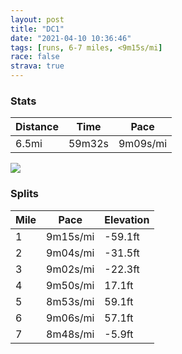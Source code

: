 ```yaml
---
layout: post
title: "DC1"
date: "2021-04-10 10:36:46"
tags: [runs, 6-7 miles, <9m15s/mi]
race: false
strava: true
---
```


### Stats

| Distance | Time | Pace |
|----------|------|------|
|6.5mi|59m32s|9m09s/mi|

<img src='https://maps.googleapis.com/maps/api/staticmap?maptype=roadmap&path=enc:agplFbffuMbADZGDMBWFQD[EuA?y@DKFCH@NPLKD?nAn@BGB}AAoABeA?m@KwABQCy@B{DJWH]AkBVa@^El@FrCAvAHbB@XCdB?bABtEEbCIlAL~AE~@DjBCvBHp@CpAF\E\?VH\DdBCr@K\@TL@Fh@f@`@Ah@m@\GN?RDbAEnABh@EZGhACzBFbD@fAC\F~@MfACB@CDDLl@K`@CdF?vAEr@GVLDNEj@An@G\CdA?h@Hn@@bAUlAGj@FPB?`AC`B^b@Cf@@dBPhCGpADd@FlDCdADvAGjEB|AOz@?TFj@BhAAr@H`AE~@Bp@IjBErCN|@Kp@BtC?fABDH@EGv@@fAZh@Hf@Gp@_@tAC\LhEAz@@fBE~BFj@?v@Dt@@xBAj@B~CG|AHbC?lEEhAEJFTG\OPm@ZQXCRA`@B\BF?JD?AJFYFE?B@c@OKYw@GGc@N]CMSUOUa@Cc@CQa@g@?e@Gw@i@gAa@gAOi@Gc@?e@Bq@d@wC@q@QqAMc@SY]K]]Wm@e@a@UYQk@Aa@f@aC?g@Y{@[i@YaAE[UOIoEDgBImBYHa@E_ABg@E_@D_@?eAKy@?m@H_A@wD@y@EQK{@GYBg@Pa@Be@ESBQGU?IE_@Fg@E_@Q]J_A?{@HSGEGQAg@Pc@T]C[O[Au@]]IIMG?YHiAHc@@[EMBSGK[q@NOAUG_@A]QU?]QK@s@`@k@N]Dk@d@s@\_ATO@CB[p@?\IKe@BUQEAWJa@V[LS?y@RWTUNYH_@Aa@ReAlAW`@s@n@OZa@VIDGAQOe@Aa@PUTCFBLA@GAo@ViAHg@R}@Lc@AGB?HGFs@r@Mt@]\IR?lAMd@]\QFWT]Fc@@a@GY_@MCQBg@XEAoChBeAj@iA^_@ECGg@PMRSDI@AE]ZOBYCa@HEQKKu@~@e@\o@t@K?OcAQ_CBmAOsFJiB?yCGe@GSg@@e@Go@BYGgCDKEY?g@JOA{ADc@IkAFa@EIWUI{ARwBAe@D}@M{AHONEj@@d@C`@?x@E^BZA~DHz@FH~@\f@Tt@@@_@Io@AmA@kA@_@DWBu@Eo@?a@C}AGa@q@KuANp@?vADZJb@E&key=AIzaSyC1MId7bFpkLXNAaYhBSTb8jLyiSqzbDtM&size=800x800&markers=color:yellow|label:S|38.91841,-77.04178&markers=color:green|label:F|38.91854999999994,-77.04188000000009'>

### Splits

| Mile | Pace | Elevation |
|------|------|-----------|
|1|9m15s/mi|-59.1ft|
|2|9m04s/mi|-31.5ft|
|3|9m02s/mi|-22.3ft|
|4|9m50s/mi|17.1ft|
|5|8m53s/mi|59.1ft|
|6|9m06s/mi|57.1ft|
|7|8m48s/mi|-5.9ft|
